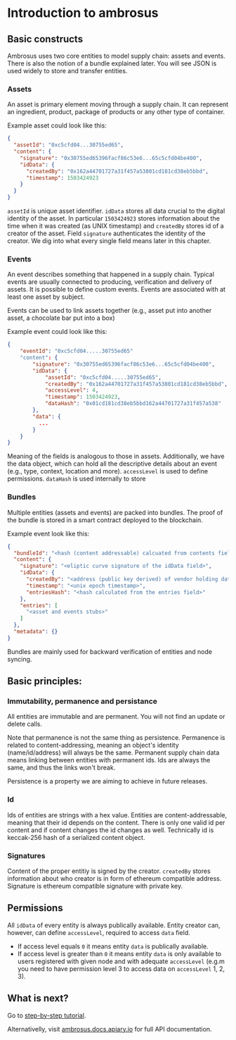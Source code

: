 #  Introduction to ambrosus

## Basic constructs

Ambrosus uses two core entities to model supply chain: assets and events. There is also the notion of a bundle explained later. You will see JSON is used widely to store and transfer entities.

### Assets
An asset is primary element moving through a supply chain. It can represent an ingredient, product, package of products or any other type of container.

Example asset could look like this:
```json
{
  "assetId": "0xc5cfd04...30755ed65",
  "content": {
    "signature": "0x30755ed65396facf86c53e6...65c5cfd04be400",
    "idData": {
      "createdBy": "0x162a44701727a31f457a53801cd181cd38eb5bbd",
      "timestamp": 1503424923
    }
  }
}
```

`assetId` is unique asset identifier. `idData` stores all data crucial to the digital identity of the asset. In particular `1503424923` stores information about the time when it was created (as UNIX timestamp) and `createdBy` stores id of a creator of the asset. Field `signature` authenticates the identity of the creator. We dig into what every single field means later in this chapter.

### Events
An event describes something that happened in a supply chain. Typical events are usually connected to producing, verification and delivery of assets. It is possible to define custom events. Events are associated with at least one asset by subject.

Events can be used to link assets together (e.g., asset put into another asset, a chocolate bar put into a box)

Example event could look like this:
```json
{
    "eventId": "0xc5cfd04.....30755ed65"
    "content": {
        "signature": "0x30755ed65396facf86c53e6...65c5cfd04be400",
        "idData": {
            "assetId": "0xc5cfd04.....30755ed65",
            "createdBy": "0x162a44701727a31f457a53801cd181cd38eb5bbd",
            "accessLevel": 4,
            "timestamp": 1503424923,
            "dataHash": "0x01cd181cd38eb5bbd162a44701727a31f457a538"
        },
        "data": {
          ...
        }
    }
}
```

Meaning of the fields is analogous to those in assets. Additionally, we have the data object, which can hold all the descriptive details about an event (e.g., type, context, location and more). `accessLevel` is used to define permissions. `dataHash` is used internally to store 

### Bundles
Multiple entities (assets and events) are packed into bundles. The proof of the bundle is stored in a smart contract deployed to the blockchain.

Example event look like this:
```json
{
  "bundleId": "<hash (content addressable) calcuated from contents field>",
  "content": {
    "signature": "<eliptic curve signature of the idData field>",
    "idData": {
      "createdBy": "<address (public key derived) of vendor holding data>",
      "timestamp": "<unix epoch timestamp>",
      "entriesHash": "<hash calculated from the entries field>"
    },
    "entries": [
      "<asset and events stubs>"
    ]
  },
  "metadata": {}
}
```

Bundles are mainly used for backward verification of entities and node syncing.

## Basic principles: 

### Immutability, permanence and persistance
All entities are immutable and are permanent. You will not find an update or delete calls.

Note that permanence is not the same thing as persistence. Permanence is related to content-addressing, meaning an object's identity (name/id/address) will always be the same. Permanent supply chain data means linking between entities with permanent ids. Ids are always the same, and thus the links won't break.

Persistence is a property we are aiming to achieve in future releases.

### Id
Ids of entities are strings with a hex value. Entities are content-addressable, meaning that their id depends on the content. There is only one valid id per content and if content changes the id changes as well. Technically id is keccak-256 hash of a serialized content object.

### Signatures
Content of the proper entitiy is signed by the creator. `createdBy` stores information about who  creator is in form of ethereum compatible address. Signature is ethereum compatible signature with private key.

## Permissions
All `idData` of every entity is always publically available. Entity creator can, however, can define `accessLevel`, required to access `data` field. 
 * If access level equals `0` it means entity `data` is publically available.
 * If access level is greater than `0` it means entity `data` is only available to users registered with given node and with adequate `accessLevel` (e.g.m you need to have permission level 3 to access data on `accessLevel` 1, 2, 3).

## What is next?

Go to [step-by-step tutorial](https://github.com/ambrosus/ambrosus-node/blob/master/docs/tutorial.md).

Alternativelly, visit [ambrosus.docs.apiary.io](https://ambrosus.docs.apiary.io/) for full API documentation.
